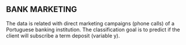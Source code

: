 ## BANK MARKETING

The data is related with direct marketing campaigns (phone calls) of a Portuguese banking institution. The classification goal is to predict if the client will subscribe a term deposit (variable y).
